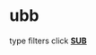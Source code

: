 # ubb
type filters
click **[SUB](https://subscribe?location=abp:raw.githubusercontent.com/anon9931/ub/master/filter.txt)**
